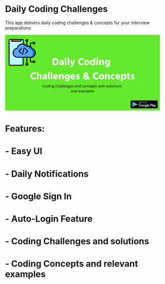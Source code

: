 # Daily Coding Challenges

This app delivers daily coding challenges & concepts for your interview preparations

<img src="feature graphic.png" alt="My cool logo"/>

# Features:
# - Easy UI
# - Daily Notifications
# - Google Sign In
# - Auto-Login Feature
# - Coding Challenges and solutions
# - Coding Concepts and relevant examples
